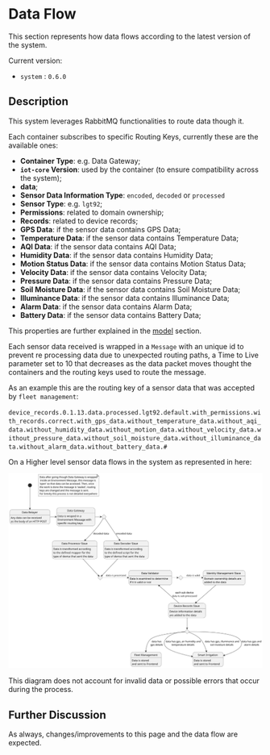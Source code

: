 # Data Flow

This section represents how data flows according to the latest version of the system.

Current version:

- `system` : `0.6.0`

## Description

This system leverages RabbitMQ functionalities to route data though it.

Each container subscribes to specific Routing Keys, currently these are the available ones:

- **Container Type**: e.g. Data Gateway;
- **`iot-core` Version**: used by the container (to ensure compatibility across the system);
- **data**;
- **Sensor Data Information Type**: `encoded`, `decoded` or `processed`
- **Sensor Type**: e.g. `lgt92`;
- **Permissions**: related to domain ownership;
- **Records**: related to device records;
- **GPS Data**: if the sensor data contains GPS Data;
- **Temperature Data**: if the sensor data contains Temperature Data;
- **AQI Data**: if the sensor data contains AQI Data;
- **Humidity Data**: if the sensor data contains Humidity Data;
- **Motion Status Data**: if the sensor data contains Motion Status Data;
- **Velocity Data**: if the sensor data contains Velocity Data;
- **Pressure Data**: if the sensor data contains Pressure Data;
- **Soil Moisture Data**: if the sensor data contains Soil Moisture Data;
- **Illuminance Data**: if the sensor data contains Illuminance Data;
- **Alarm Data**: if the sensor data contains Alarm Data;
- **Battery Data**: if the sensor data contains Battery Data;

This properties are further explained in the [model](../model/README.md) section.

Each sensor data received is wrapped in a `Message` with an unique id to prevent re processing data due to unexpected routing paths, a Time to Live parameter set to 10 that decreases as the data packet moves thought the containers and the routing keys used to route the message.

As an example this are the routing key of a sensor data that was accepted by `fleet management`:

`device_records.0.1.13.data.processed.lgt92.default.with_permissions.with_records.correct.with_gps_data.without_temperature_data.without_aqi_data.without_humidity_data.without_motion_data.without_velocity_data.without_pressure_data.without_soil_moisture_data.without_illuminance_data.without_alarm_data.without_battery_data.#`

On a Higher level sensor data flows in the system as represented in here:

![data-flow](diagrams/data-flow.svg)

This diagram does not account for invalid data or possible errors that occur during the process.

## Further Discussion

As always, changes/improvements to this page and the data flow are expected.
